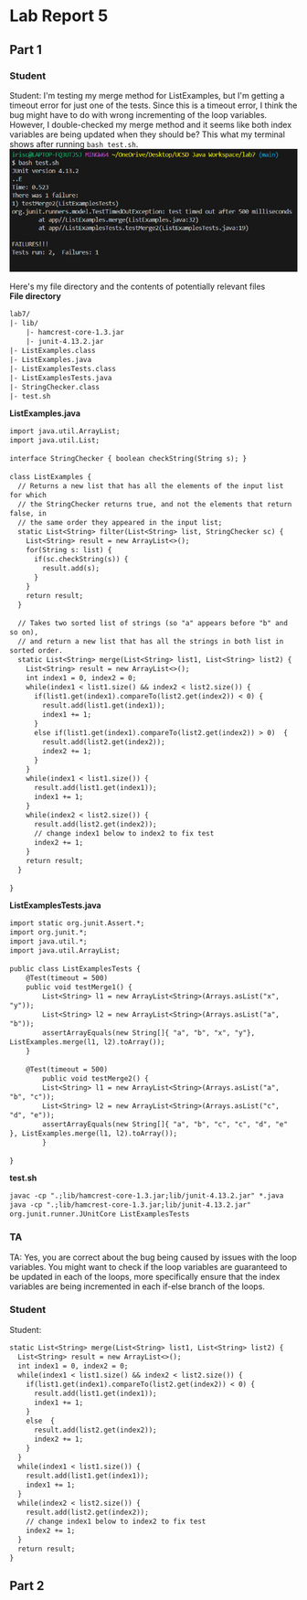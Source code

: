 # Lab Report 5
## Part 1
### Student
Student: I'm testing my merge method for ListExamples, but I'm getting a timeout error for just one of the tests. Since this is a timeout error, I think the bug might have to do with wrong incrementing of the loop variables. However, I double-checked my merge method and it seems like both index variables are being updated when they should be?
This what my terminal shows after running `bash test.sh`. </br>
![Image](/images/bug.png) 

Here's my file directory and the contents of potentially relevant files </br>
**File directory**
```
lab7/
|- lib/
	|- hamcrest-core-1.3.jar
	|- junit-4.13.2.jar
|- ListExamples.class
|- ListExamples.java
|- ListExamplesTests.class
|- ListExamplesTests.java
|- StringChecker.class
|- test.sh
```
**ListExamples.java**
```
import java.util.ArrayList;
import java.util.List;

interface StringChecker { boolean checkString(String s); }

class ListExamples {
  // Returns a new list that has all the elements of the input list for which
  // the StringChecker returns true, and not the elements that return false, in
  // the same order they appeared in the input list;
  static List<String> filter(List<String> list, StringChecker sc) {
    List<String> result = new ArrayList<>();
    for(String s: list) {
      if(sc.checkString(s)) {
        result.add(s);
      }
    }
    return result;
  }

  // Takes two sorted list of strings (so "a" appears before "b" and so on),
  // and return a new list that has all the strings in both list in sorted order.
  static List<String> merge(List<String> list1, List<String> list2) {
    List<String> result = new ArrayList<>();
    int index1 = 0, index2 = 0;
    while(index1 < list1.size() && index2 < list2.size()) {
      if(list1.get(index1).compareTo(list2.get(index2)) < 0) {
        result.add(list1.get(index1));
        index1 += 1;
      }
      else if(list1.get(index1).compareTo(list2.get(index2)) > 0)  {
        result.add(list2.get(index2));
        index2 += 1;
      }
    }
    while(index1 < list1.size()) {
      result.add(list1.get(index1));
      index1 += 1;
    }
    while(index2 < list2.size()) {
      result.add(list2.get(index2));
      // change index1 below to index2 to fix test
      index2 += 1;
    }
    return result;
  }

}
```
**ListExamplesTests.java**
```
import static org.junit.Assert.*;
import org.junit.*;
import java.util.*;
import java.util.ArrayList;

public class ListExamplesTests {
	@Test(timeout = 500)
	public void testMerge1() {
    	List<String> l1 = new ArrayList<String>(Arrays.asList("x", "y"));
		List<String> l2 = new ArrayList<String>(Arrays.asList("a", "b"));
		assertArrayEquals(new String[]{ "a", "b", "x", "y"}, ListExamples.merge(l1, l2).toArray());
	}
	
	@Test(timeout = 500)
        public void testMerge2() {
		List<String> l1 = new ArrayList<String>(Arrays.asList("a", "b", "c"));
		List<String> l2 = new ArrayList<String>(Arrays.asList("c", "d", "e"));
		assertArrayEquals(new String[]{ "a", "b", "c", "c", "d", "e" }, ListExamples.merge(l1, l2).toArray());
        }

}
```
**test.sh**
```
javac -cp ".;lib/hamcrest-core-1.3.jar;lib/junit-4.13.2.jar" *.java
java -cp ".;lib/hamcrest-core-1.3.jar;lib/junit-4.13.2.jar" org.junit.runner.JUnitCore ListExamplesTests
```

### TA
TA: Yes, you are correct about the bug being caused by issues with the loop variables. You might want to check if the loop variables are guaranteed to be updated in each of the loops, more specifically ensure that the index variables are being incremented in each if-else branch of the loops.

### Student
Student: 
```
static List<String> merge(List<String> list1, List<String> list2) {
  List<String> result = new ArrayList<>();
  int index1 = 0, index2 = 0;
  while(index1 < list1.size() && index2 < list2.size()) {
    if(list1.get(index1).compareTo(list2.get(index2)) < 0) {
      result.add(list1.get(index1));
      index1 += 1;
    }
    else  {
      result.add(list2.get(index2));
      index2 += 1;
    }
  }
  while(index1 < list1.size()) {
    result.add(list1.get(index1));
    index1 += 1;
  }
  while(index2 < list2.size()) {
    result.add(list2.get(index2));
    // change index1 below to index2 to fix test
    index2 += 1;
  }
  return result;
}
```

## Part 2
